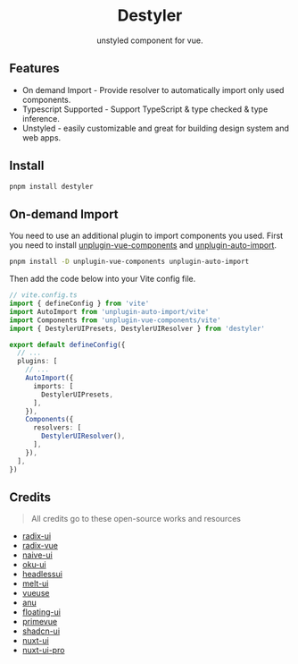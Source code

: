 <h1 align=center>Destyler</h1>

<p align=center>unstyled component for vue.</p>

## Features

- On demand Import - Provide resolver to automatically import only used components.
- Typescript Supported - Support TypeScript & type checked & type inference.
- Unstyled - easily customizable and great for building design system and web apps.

## Install

```bash
pnpm install destyler
```

## On-demand Import

You need to use an additional plugin to import components you used. First you need to install [unplugin-vue-components](https://github.com/unplugin/unplugin-vue-components) and [unplugin-auto-import](https://github.com/unplugin/unplugin-auto-import).

```bash
pnpm install -D unplugin-vue-components unplugin-auto-import
```

Then add the code below into your Vite config file.

```ts
// vite.config.ts
import { defineConfig } from 'vite'
import AutoImport from 'unplugin-auto-import/vite'
import Components from 'unplugin-vue-components/vite'
import { DestylerUIPresets, DestylerUIResolver } from 'destyler'

export default defineConfig({
  // ...
  plugins: [
    // ...
    AutoImport({
      imports: [
        DestylerUIPresets,
      ],
    }),
    Components({
      resolvers: [
        DestylerUIResolver(),
      ],
    }),
  ],
})
```

## Credits

> All credits go to these open-source works and resources

- [radix-ui](https://github.com/radix-ui/primitives)
- [radix-vue](https://github.com/radix-vue/radix-vue)
- [naive-ui](https://github.com/tusen-ai/naive-ui)
- [oku-ui](https://github.com/oku-ui/primitives)
- [headlessui](https://github.com/tailwindlabs/headlessui)
- [melt-ui](https://github.com/melt-ui/melt-ui)
- [vueuse](https://github.com/vueuse/vueuse)
- [anu](https://github.com/jd-solanki/anu)
- [floating-ui](https://github.com/floating-ui/floating-ui)
- [primevue](https://github.com/primefaces/primevue)
- [shadcn-ui](https://github.com/shadcn-ui/ui)
- [nuxt-ui](https://github.com/nuxt/ui)
- [nuxt-ui-pro](https://github.com/nuxt-ui-pro)
